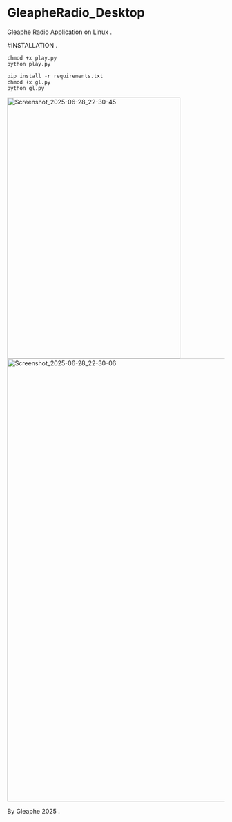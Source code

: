 # GleapheRadio_Desktop
Gleaphe Radio Application on Linux .

#INSTALLATION .

    chmod +x play.py
    python play.py

    pip install -r requirements.txt
    chmod +x gl.py
    python gl.py 


    
<img width="401" height="604" alt="Screenshot_2025-06-28_22-30-45" src="https://github.com/user-attachments/assets/8719fdbc-41aa-49f2-8290-ee97f6f27b14" />


<img width="1280" height="1024" alt="Screenshot_2025-06-28_22-30-06" src="https://github.com/user-attachments/assets/2769753e-46eb-4262-9cf2-423d48d5c392" />





By Gleaphe 2025 . 
